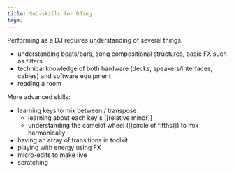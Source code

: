 ```yaml
---
title: Sub-skills for DJing
tags:
---
```


Performing as a DJ requires understanding of several things.
- understanding beats/bars, song compositional structures, basic FX such as filters
- technical knowledge of both hardware (decks, speakers/interfaces, cables) and software equipment
- reading a room

More advanced skills:
- learning keys to mix between / transpose
	- learning about each key's [[relative minor]]
	- understanding the camelot wheel ([[circle of fifths]]) to mix harmonically
- having an array of transitions in toolkit
- playing with energy using FX
- micro-edits to make live
- scratching
